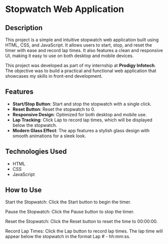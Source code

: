 # Stopwatch Web Application

## Description

This project is a simple and intuitive stopwatch web application built using HTML, CSS, and JavaScript. It allows users to start, stop, and reset the timer with ease and record lap times. It also features a clean and responsive UI, making it easy to use on both desktop and mobile devices. 

This project was developed as part of my internship at **Prodigy Infotech**. The objective was to build a practical and functional web application that showcases my skills in front-end development. 

## Features
- **Start/Stop Button**: Start and stop the stopwatch with a single click.
- **Reset Button**: Reset the stopwatch to 0.
- **Responsive Design**: Optimized for both desktop and mobile use.
- **Lap Tracking**: Click Lap to record lap times, which will be displayed below the stopwatch.
- **Modern Glass Effect**: The app features a stylish glass design with smooth animations for a sleek look.

## Technologies Used
- HTML
- CSS
- JavaScript

## How to Use
Start the Stopwatch: Click the Start button to begin the timer.

Pause the Stopwatch: Click the Pause button to stop the timer.

Reset the Stopwatch: Click the Reset button to reset the time to 00:00:00.

Record Lap Times: Click the Lap button to record lap times. The lap time will appear below the stopwatch in the format Lap # - hh:mm:ss.


